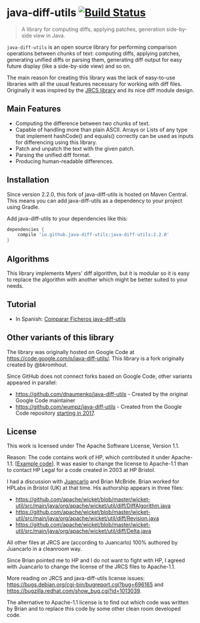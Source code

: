 # java-diff-utils [![Build Status](https://travis-ci.org/java-diff-utils/java-diff-utils.svg?branch=master)](https://travis-ci.org/java-diff-utils/java-diff-utils)

> A library for computing diffs, applying patches, generation side-by-side view in Java.

`java-diff-utils` is an open source library for performing comparison operations between chunks of text: computing diffs, applying patches, generating unified diffs or parsing them, generating diff output for easy future display (like a side-by-side view) and so on.

The main reason for creating this library was the lack of easy-to-use libraries with all the usual features necessary for working with diff files.
Originally it was inspired by the [JRCS library](https://bitbucket.org/apalala/jrcs) and its nice diff module design.

## Main Features

* Computing the difference between two chunks of text.
* Capable of handling more than plain ASCII. Arrays or Lists of any type that implement hashCode() and equals() correctly can be used as inputs for differencing using this library.
* Patch and unpatch the text with the given patch.
* Parsing the unified diff format.
* Producing human-readable differences.

## Installation

Since version 2.2.0, this fork of java-diff-utils is hosted on Maven Central.
This means you can add java-diff-utils as a dependency to your project using Gradle.

Add java-diff-utils to your dependencies like this:

```groovy
dependencies {
    compile 'io.github.java-diff-utils:java-diff-utils:2.2.0'
}
```

## Algorithms

This library implements Myers' diff algorithm, but it is modular so it is easy to replace the algorithm with another which might be better suited to your needs.

## Tutorial

* In Spanish: [Comparar Ficheros java-diff-utils](https://www.adictosaltrabajo.com/tutoriales/comparar-ficheros-java-diff-utils/)

## Other variants of this library

The library was originally hosted on Google Code at <https://code.google.com/p/java-diff-utils/>.
This library is a fork originally created by @bkromhout.

Since GitHub does not connect forks based on Google Code, other variants appeared in parallel:

- https://github.com/dnaumenko/java-diff-utils - Created by the original Google Code maintainer
- https://github.com/wumpz/java-diff-utils - Created from the Google Code repository [starting in 2017](https://github.com/wumpz/java-diff-utils/commit/42fde56154afd92d2b9ef8e088185e7af0230cee).

## License

This work is licensed under The Apache Software License, Version 1.1.

Reason: The code contains work of HP, which contributed it under Apache-1.1.
[[Example code](https://github.com/apache/wicket/blob/master/wicket-util/src/main/java/org/apache/wicket/util/diff/Delta.java)].
It was easier to change the license to Apache-1.1 than to contact HP Legal for a code created in 2003 at HP Bristol.

I had a discussion with [Juancarlo](https://bitbucket.org/apalala/) and Brian McBride.
Brian worked for HPLabs in Bristol (UK) at that time. His authorship appears in three files:

- https://github.com/apache/wicket/blob/master/wicket-util/src/main/java/org/apache/wicket/util/diff/DiffAlgorithm.java
- https://github.com/apache/wicket/blob/master/wicket-util/src/main/java/org/apache/wicket/util/diff/Revision.java
- https://github.com/apache/wicket/blob/master/wicket-util/src/main/java/org/apache/wicket/util/diff/Delta.java

All other files at JRCS are (according to Juancarlo) 100% authored by Juancarlo in a cleanroom way.

Since Brian pointed me to HP and I do not want to fight with HP, I agreed with Juancarlo to change the license of the JRCS files to Apache-1.1.

More reading on JRCS and java-diff-utils license issues: https://bugs.debian.org/cgi-bin/bugreport.cgi?bug=696165 and https://bugzilla.redhat.com/show_bug.cgi?id=1013039.

The alternative to Apache-1.1 license is to find out which code was written by Brian and to replace this code by some other clean room developed code.
